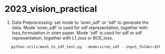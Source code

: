 # 2023_vision_practical
1. Data Preprocessing: set mode to 'siren_sdf' or 'sdf' to generate the data. Mode 'siren_sdf' is used for sdf representation, together with loss_formulation in siren paper. Mode 'sdf' is used for sdf or sdf representation, together with L1_loss or BCE_loss.
   
   
```python
   python utils/mesh_to_sdf_test.py --mode=siren_sdf --input_folder=$YOUR_INPUT_FOLDER --output_folder=$YOUR_OUTPUT_FOLDER

```
   
